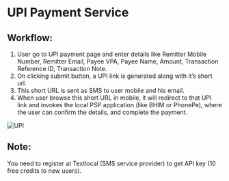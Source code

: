 # UPI Payment Service
## Workflow:
1. User go to UPI payment page and enter details like Remitter Mobile Number, Remitter Email, Payee VPA, Payee Name, Amount, Transaction Reference ID, Transaction Note.
2. On clicking submit button, a UPI link is generated along with it’s short url.
3. This short URL is sent as SMS to user mobile and his email.
4. When user browse this short URL in mobile, it will redirect to that UPI link and invokes the local PSP application (like BHIM or PhonePe), where the user can confirm the details, and complete the payment.

![UPI](https://github.com/atultherajput/UPI/blob/master/assets/upi-screenshot.png)

## Note:
You need to register at Textlocal (SMS service provider) to get API key (10 free credits to new users).
